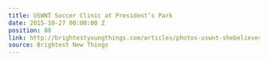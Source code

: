 ```yaml
---
title: USWNT Soccer Clinic at President’s Park
date: 2015-10-27 00:00:00 Z
position: 80
link: http://brightestyoungthings.com/articles/photos-uswnt-shebelieves-youth-clinic-at-presidents-park.htm
source: Brightest New Things
---
```


